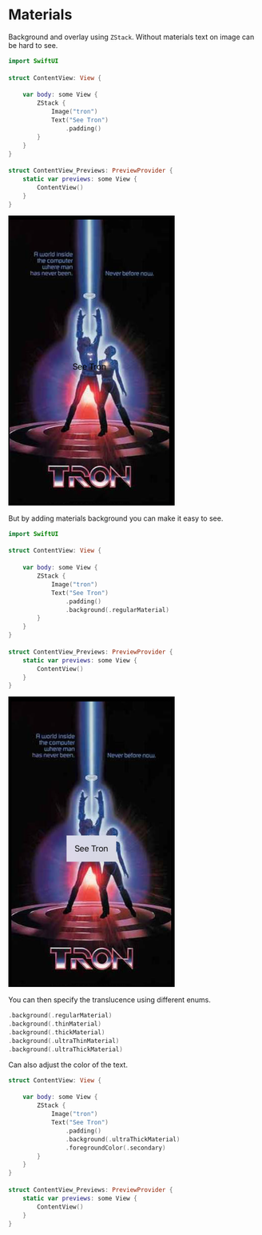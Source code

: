 # Materials

Background and overlay using `ZStack`. Without materials text on image can be hard to see.

```swift
import SwiftUI

struct ContentView: View {
    
    var body: some View {
        ZStack {
            Image("tron")
            Text("See Tron")
                .padding()
        }
    }
}

struct ContentView_Previews: PreviewProvider {
    static var previews: some View {
        ContentView()
    }
}
```

![](images/1.png)

But by adding materials background you can make it easy to see.

```swift
import SwiftUI

struct ContentView: View {
    
    var body: some View {
        ZStack {
            Image("tron")
            Text("See Tron")
                .padding()
                .background(.regularMaterial)
        }
    }
}

struct ContentView_Previews: PreviewProvider {
    static var previews: some View {
        ContentView()
    }
}
```

![](images/2.png)

You can then specify the translucence using different enums.

```swift
.background(.regularMaterial)
.background(.thinMaterial)
.background(.thickMaterial)
.background(.ultraThinMaterial)
.background(.ultraThickMaterial)
```

Can also adjust the color of the text.

```swift
struct ContentView: View {
    
    var body: some View {
        ZStack {
            Image("tron")
            Text("See Tron")
                .padding()
                .background(.ultraThickMaterial)
                .foregroundColor(.secondary)
        }
    }
}

struct ContentView_Previews: PreviewProvider {
    static var previews: some View {
        ContentView()
    }
}
```

